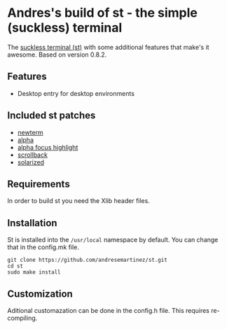 # Andres's build of st - the simple (suckless) terminal

The [suckless terminal (st)](https://st.suckless.org/) with some additional features that make's it awesome.
Based on version 0.8.2.

## Features
+ Desktop entry for desktop environments

## Included st patches

+ [newterm](https://st.suckless.org/patches/newterm/)
+ [alpha](https://st.suckless.org/patches/alpha/)
+ [alpha focus highlight](https://st.suckless.org/patches/alpha_focus_highlight/)
+ [scrollback](https://st.suckless.org/patches/scrollback/)
+ [solarized](https://st.suckless.org/patches/solarized/)

## Requirements
In order to build st you need the Xlib header files.

## Installation

St is installed into the ```/usr/local``` namespace by default. You can change that in the config.mk file.

```
git clone https://github.com/andresemartinez/st.git
cd st
sudo make install
```
## Customization
Aditional customazation can be done in the config.h file. This requires re-compiling.

